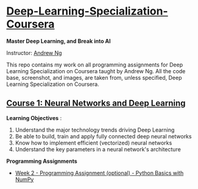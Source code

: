 # [Deep-Learning-Specialization-Coursera](https://www.coursera.org/specializations/deep-learning)

**Master Deep Learning, and Break into AI**

Instructor: [Andrew Ng](http://www.andrewng.org/)

This repo contains my work on all programming assignments for Deep Learning Specialization on Coursera taught by Andrew Ng. All the code base, screenshot, and images, are taken from, unless specified, Deep Learning Specialization on Coursera.

## [Course 1: Neural Networks and Deep Learning](https://github.com/andersy005/deep-learning-specialization/tree/master/01-Neural-Networks-and-Deep-Learning)

**Learning Objectives** :
   1. Understand the major technology trends driving Deep Learning
   2. Be able to build, train and apply fully connected deep neural networks
   3. Know how to implement efficient (vectorized) neural networks 
   4. Understand the key parameters in a neural network's architecture
   
**Programming Assignments**
- [Week 2 - Programming Assignment (optional) - Python Basics with NumPy](https://github.com/bobbyhaliwela/Deep-Learning/blob/master/Python%2BBasics%2BWith%2BNumpy%2Bv3.ipynb)
